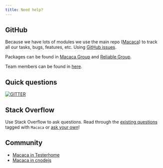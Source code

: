 ```yaml
---
title: Need help?
---
```


## GitHub

Because we have lots of modules we use the main repo ([Macaca](https://github.com/alibaba/macaca)) to track all our tasks, bugs, features, etc. Using [GitHub issues](https://github.com/alibaba/macaca/issues).

Packages can be found in [Macaca Group](https://github.com/macacajs) and [Reliable Group](https://github.com/reliablejs).

Team members can be found in [here](https://github.com/orgs/macacajs/people).

## Quick questions

[![GITTER](https://img.shields.io/badge/GITTER-join%20chat-green.svg?style=flat-square)](https://gitter.im/alibaba/macaca)

## Stack Overflow

Use Stack Overflow to ask questions. Read through the [existing questions](http://stackoverflow.com/questions/tagged/macaca) tagged with `Macaca` or [ask your own](http://stackoverflow.com/questions/ask)!

## Community

- [Macaca in Testerhome](https://testerhome.com/topics/node68)
- [Macaca in cnodejs](https://cnodejs.org)
